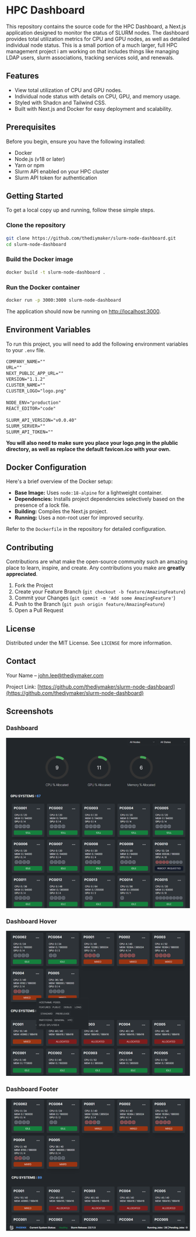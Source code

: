 
# HPC Dashboard

This repository contains the source code for the HPC Dashboard, a Next.js application designed to monitor the status of SLURM nodes. The dashboard provides total utilization metrics for CPU and GPU nodes, as well as detailed individual node status. This is a small portion of a much larger, full HPC management project i am working on that includes things like managing LDAP users, slurm associations, tracking services sold, and renewals.

## Features

- View total utilization of CPU and GPU nodes.
- Individual node status with details on CPU, GPU, and memory usage.
- Styled with Shadcn and Tailwind CSS.
- Built with Next.js and Docker for easy deployment and scalability.

## Prerequisites

Before you begin, ensure you have the following installed:
- Docker
- Node.js (v18 or later)
- Yarn or npm
- Slurm API enabled on your HPC cluster
- Slurm API token for authentication

## Getting Started

To get a local copy up and running, follow these simple steps.

### Clone the repository

```bash
git clone https://github.com/thediymaker/slurm-node-dashboard.git
cd slurm-node-dashboard
```

### Build the Docker image

```bash
docker build -t slurm-node-dashboard .
```

### Run the Docker container

```bash
docker run -p 3000:3000 slurm-node-dashboard
```

The application should now be running on [http://localhost:3000](http://localhost:3000).

## Environment Variables

To run this project, you will need to add the following environment variables to your `.env` file.

```plaintext
COMPANY_NAME=""
URL=""
NEXT_PUBLIC_APP_URL=""
VERSION="1.1.2"
CLUSTER_NAME=""
CLUSTER_LOGO="logo.png"

NODE_ENV="production"
REACT_EDITOR="code"

SLURM_API_VERSION="v0.0.40"
SLURM_SERVER=""
SLURM_API_TOKEN=""
```

**You will also need to make sure you place your logo.png in the plublic directory, as well as replace the default favicon.ico with your own.**


## Docker Configuration

Here's a brief overview of the Docker setup:

- **Base Image:** Uses `node:18-alpine` for a lightweight container.
- **Dependencies:** Installs project dependencies selectively based on the presence of a lock file.
- **Building:** Compiles the Next.js project.
- **Running:** Uses a non-root user for improved security.

Refer to the `Dockerfile` in the repository for detailed configuration.

## Contributing

Contributions are what make the open-source community such an amazing place to learn, inspire, and create. Any contributions you make are **greatly appreciated**.

1. Fork the Project
2. Create your Feature Branch (`git checkout -b feature/AmazingFeature`)
3. Commit your Changes (`git commit -m 'Add some AmazingFeature'`)
4. Push to the Branch (`git push origin feature/AmazingFeature`)
5. Open a Pull Request

## License

Distributed under the MIT License. See `LICENSE` for more information.

## Contact

Your Name – [john.lee@thediymaker.com](mailto:john.lee@thediymaker.com)

Project Link: [https://github.com/thediymaker/slurm-node-dashboard](https://github.com/thediymaker/slurm-node-dashboard)

## Screenshots

### Dashboard
![Dashboard Screenshot](/images/dashboard_screenshot.png "Dashboard Overview")

### Dashboard Hover
![Dashboard Hover Screenshot](/images/dashboard_screenshot2.png "Hover Status")

### Dashboard Footer
![Dashboard Footer Screenshot](/images/dashboard_screenshot3.png "Footer")

